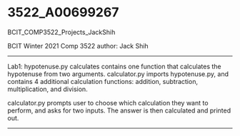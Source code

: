 # 3522_A00699267
BCIT_COMP3522_Projects_JackShih

BCIT Winter 2021
Comp 3522
author: Jack Shih

-------------------------------------------------
Lab1:
hypotenuse.py calculates contains one function that calculates the hypotenuse from two arguments.
calculator.py imports hypotenuse.py, and contains 4 additional calculation functions: addition, subtraction, multiplication, and division.

calculator.py prompts user to choose which calculation they want to perform, and asks for two inputs.
The answer is then calculated and printed out.

-------------------------------------------------
